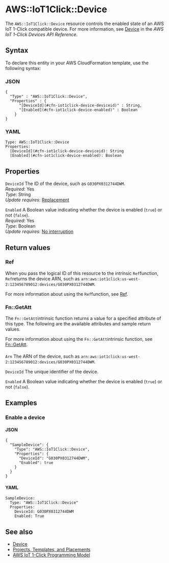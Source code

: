 # AWS::IoT1Click::Device<a name="aws-resource-iot1click-device"></a>

The `AWS::IoT1Click::Device` resource controls the enabled state of an AWS IoT 1\-Click compatible device\. For more information, see [Device](https://docs.aws.amazon.com/iot-1-click/1.0/devices-apireference/devices-deviceid.html) in the *AWS IoT 1\-Click Devices API Reference*\.

## Syntax<a name="aws-resource-iot1click-device-syntax"></a>

To declare this entity in your AWS CloudFormation template, use the following syntax:

### JSON<a name="aws-resource-iot1click-device-syntax.json"></a>

```
{
  "Type" : "AWS::IoT1Click::Device",
  "Properties" : {
      "[DeviceId](#cfn-iot1click-device-deviceid)" : String,
      "[Enabled](#cfn-iot1click-device-enabled)" : Boolean
    }
}
```

### YAML<a name="aws-resource-iot1click-device-syntax.yaml"></a>

```
Type: AWS::IoT1Click::Device
Properties: 
  [DeviceId](#cfn-iot1click-device-deviceid): String
  [Enabled](#cfn-iot1click-device-enabled): Boolean
```

## Properties<a name="aws-resource-iot1click-device-properties"></a>

`DeviceId`  <a name="cfn-iot1click-device-deviceid"></a>
The ID of the device, such as `G030PX0312744DWM`\.  
*Required*: Yes  
*Type*: String  
*Update requires*: [Replacement](https://docs.aws.amazon.com/AWSCloudFormation/latest/UserGuide/using-cfn-updating-stacks-update-behaviors.html#update-replacement)

`Enabled`  <a name="cfn-iot1click-device-enabled"></a>
A Boolean value indicating whether the device is enabled \(`true`\) or not \(`false`\)\.  
*Required*: Yes  
*Type*: Boolean  
*Update requires*: [No interruption](https://docs.aws.amazon.com/AWSCloudFormation/latest/UserGuide/using-cfn-updating-stacks-update-behaviors.html#update-no-interrupt)

## Return values<a name="aws-resource-iot1click-device-return-values"></a>

### Ref<a name="aws-resource-iot1click-device-return-values-ref"></a>

When you pass the logical ID of this resource to the intrinsic `Ref`function, `Ref`returns the device ARN, such as `arn:aws:iot1click:us-west-2:123456789012:devices/G030PX0312744DWM`\.

For more information about using the `Ref`function, see [Ref](https://docs.aws.amazon.com/AWSCloudFormation/latest/UserGuide/intrinsic-function-reference-ref.html)\.

### Fn::GetAtt<a name="aws-resource-iot1click-device-return-values-fn--getatt"></a>

The `Fn::GetAtt`intrinsic function returns a value for a specified attribute of this type\. The following are the available attributes and sample return values\.

For more information about using the `Fn::GetAtt`intrinsic function, see [Fn::GetAtt](https://docs.aws.amazon.com/AWSCloudFormation/latest/UserGuide/intrinsic-function-reference-getatt.html)\.

#### <a name="aws-resource-iot1click-device-return-values-fn--getatt-fn--getatt"></a>

`Arn`  <a name="Arn-fn::getatt"></a>
The ARN of the device, such as `arn:aws:iot1click:us-west-2:123456789012:devices/G030PX0312744DWM`\.

`DeviceId`  <a name="DeviceId-fn::getatt"></a>
The unique identifier of the device\.

`Enabled`  <a name="Enabled-fn::getatt"></a>
A Boolean value indicating whether the device is enabled \(`true`\) or not \(`false`\)\.

## Examples<a name="aws-resource-iot1click-device--examples"></a>

### Enable a device<a name="aws-resource-iot1click-device--examples--Enable_a_device"></a>

#### JSON<a name="aws-resource-iot1click-device--examples--Enable_a_device--json"></a>

```
{
  "SampleDevice": {
    "Type": "AWS::IoT1Click::Device",
    "Properties": {
      "DeviceId": "G030PX0312744DWM",
      "Enabled": true
    }
  }
}
```

#### YAML<a name="aws-resource-iot1click-device--examples--Enable_a_device--yaml"></a>

```
SampleDevice:
  Type: "AWS::IoT1Click::Device"
  Properties:
    DeviceId: G030PX0312744DWM
    Enabled: True
```

## See also<a name="aws-resource-iot1click-device--seealso"></a>
+ [Device](https://docs.aws.amazon.com/iot-1-click/1.0/devices-apireference/devices-deviceid.html)
+ [Projects, Templates, and Placements](https://docs.aws.amazon.com/iot-1-click/latest/developerguide/1click-PTP.html)
+ [AWS IoT 1\-Click Programming Model](https://docs.aws.amazon.com/iot-1-click/latest/developerguide/1click-programming.html)